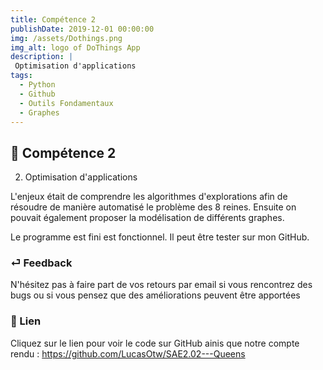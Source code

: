 ```yaml
---
title: Compétence 2
publishDate: 2019-12-01 00:00:00
img: /assets/Dothings.png
img_alt: logo of DoThings App
description: |
 Optimisation d'applications
tags:
  - Python
  - Github
  - Outils Fondamentaux
  - Graphes
---
```


## 🎉 Compétence 2

2) Optimisation d'applications
> 

L'enjeux était de comprendre les algorithmes d'explorations afin de résoudre de manière automatisé le problème des 8 reines. Ensuite on pouvait également proposer la modélisation de différents graphes.

Le programme est fini est fonctionnel. Il peut être tester sur mon GitHub.




### ⏎ Feedback 

N'hésitez pas à faire part de vos retours par email si vous rencontrez des bugs ou si vous pensez que des améliorations peuvent être apportées

### 🔗 Lien


Cliquez sur le lien pour voir le code sur GitHub ainis que notre compte rendu : https://github.com/LucasOtw/SAE2.02---Queens






